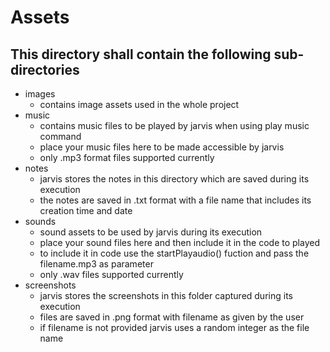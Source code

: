 # Assets
## This directory shall contain the following sub-directories
- images
  - contains image assets used in the whole project
- music
  - contains music files to be played by jarvis when using play music command
  - place your music files here to be made accessible by jarvis
  - only .mp3 format files supported currently
- notes
  - jarvis stores the notes in this directory which are saved during its execution
  - the notes are saved in .txt format with a file name that includes its creation time and date
- sounds
  - sound assets to be used by jarvis during its execution
  - place your sound files here and then include it in the code to played
  - to include it in code use the startPlayaudio() fuction and pass the filename.mp3 as parameter
  - only .wav files supported currently
- screenshots
  - jarvis stores the screenshots in this folder captured during its execution
  - files are saved in .png format with filename as given by the user
  - if filename is not provided jarvis uses a random integer as the file name